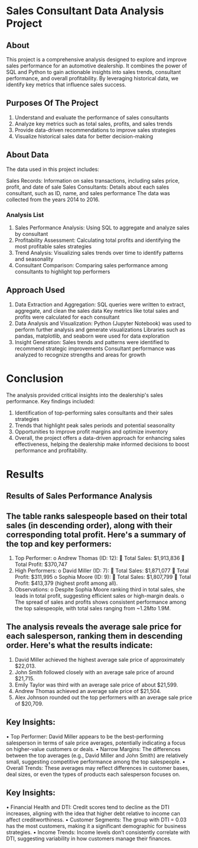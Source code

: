 # Sales Consultant Data Analysis Project

## About

This project is a comprehensive analysis designed to explore and improve sales performance for an automotive dealership. It combines the power of SQL and Python to gain actionable insights into sales trends, consultant performance, and overall profitability. By leveraging historical data, we identify key metrics that influence sales success.

## Purposes Of The Project

1. Understand and evaluate the performance of sales consultants
2. Analyze key metrics such as total sales, profits, and sales trends
3. Provide data-driven recommendations to improve sales strategies
4. Visualize historical sales data for better decision-making

## About Data
The data used in this project includes:

Sales Records: Information on sales transactions, including sales price, profit, and date of sale
Sales Consultants: Details about each sales consultant, such as ID, name, and sales performance
The data was collected from the years 2014 to 2016.

### Analysis List
1. Sales Performance Analysis: Using SQL to aggregate and analyze sales by consultant
2. Profitability Assessment: Calculating total profits and identifying the most profitable sales strategies
3. Trend Analysis: Visualizing sales trends over time to identify patterns and seasonality
4. Consultant Comparison: Comparing sales performance among consultants to highlight top performers

## Approach Used

1. Data Extraction and Aggregation:
SQL queries were written to extract, aggregate, and clean the sales data
Key metrics like total sales and profits were calculated for each consultant
2. Data Analysis and Visualization:
Python (Jupyter Notebook) was used to perform further analysis and generate visualizations
Libraries such as pandas, matplotlib, and seaborn were used for data exploration
3. Insight Generation:
Sales trends and patterns were identified to recommend strategic improvements
Consultant performance was analyzed to recognize strengths and areas for growth


# Conclusion

The analysis provided critical insights into the dealership's sales performance. Key findings included:

1. Identification of top-performing sales consultants and their sales strategies
2. Trends that highlight peak sales periods and potential seasonality
3. Opportunities to improve profit margins and optimize inventory
4. Overall, the project offers a data-driven approach for enhancing sales effectiveness, helping the dealership make informed decisions to boost performance and profitability.


# Results

## Results of Sales Performance Analysis

## The table ranks salespeople based on their total sales (in descending order), along with their corresponding total profit. Here's a summary of the top and key performers:
1.	Top Performer:
o	Andrew Thomas (ID: 12):
	Total Sales: $1,913,836
	Total Profit: $370,747
2.	High Performers:
o	David Miller (ID: 7):
	Total Sales: $1,871,077
	Total Profit: $311,995
o	Sophia Moore (ID: 9):
	Total Sales: $1,807,799
	Total Profit: $413,379 (highest profit among all).
3.	Observations:
o	Despite Sophia Moore ranking third in total sales, she leads in total profit, suggesting efficient sales or high-margin deals.
o	The spread of sales and profits shows consistent performance among the top salespeople, with total sales ranging from ~$1.2M to ~$1.9M.

## The analysis reveals the average sale price for each salesperson, ranking them in descending order. Here's what the results indicate:

1.	David Miller achieved the highest average sale price of approximately $22,013.
2.	John Smith followed closely with an average sale price of around $21,715.
3.	Emily Taylor was third with an average sale price of about $21,599.
4.	Andrew Thomas achieved an average sale price of $21,504.
5.	Alex Johnson rounded out the top performers with an average sale price of $20,709.

## Key Insights:
•	Top Performer: David Miller appears to be the best-performing salesperson in terms of sale price averages, potentially indicating a focus on higher-value customers or deals.
•	Narrow Margins: The differences between the top averages (e.g., David Miller and John Smith) are relatively small, suggesting competitive performance among the top salespeople.
•	Overall Trends: These averages may reflect differences in customer bases, deal sizes, or even the types of products each salesperson focuses on.

 ## Key Insights:
•	Financial Health and DTI: Credit scores tend to decline as the DTI increases, aligning with the idea that higher debt relative to income can affect creditworthiness.
•	Customer Segments: The group with DTI = 0.03 has the most customers, making it a significant demographic for business strategies.
•	Income Trends: Income levels don’t consistently correlate with DTI, suggesting variability in how customers manage their finances.
